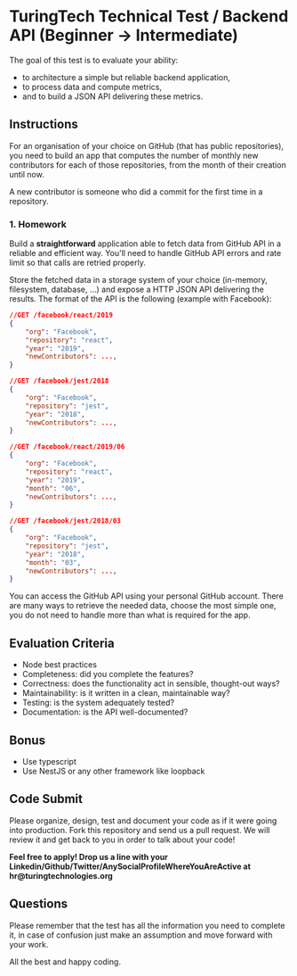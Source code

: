 # TuringTech Technical Test / Backend API (Beginner -> Intermediate)

The goal of this test is to evaluate your ability:
- to architecture a simple but reliable backend application,
- to process data and compute metrics,
- and to build a JSON API delivering these metrics.

## Instructions

For an organisation of your choice on GitHub (that has public repositories), you need to build an app that computes the number of monthly new contributors for each of those repositories, from the month of their creation until now.

A new contributor is someone who did a commit for the first time in a repository.

### 1. Homework
Build a **straightforward** application able to fetch data from GitHub API in a reliable and efficient way. You'll need to handle GitHub API errors and rate limit so that calls are retried properly.

Store the fetched data in a storage system of your choice (in-memory, filesystem, database, ...) and expose a HTTP JSON API delivering the results. The format of the API is the following (example with Facebook):

```json
//GET /facebook/react/2019
{
    "org": "Facebook",
    "repository": "react", 
    "year": "2019",
    "newContributors": ...,
}

//GET /facebook/jest/2018
{
    "org": "Facebook",
    "repository": "jest", 
    "year": "2018",
    "newContributors": ...,
}
```

```json
//GET /facebook/react/2019/06
{
    "org": "Facebook",
    "repository": "react",
    "year": "2019",
    "month": "06",
    "newContributors": ...,
}

//GET /facebook/jest/2018/03
{
    "org": "Facebook",
    "repository": "jest",
    "year": "2018",
    "month": "03",
    "newContributors": ...,
}
```
You can access the GitHub API using your personal GitHub account. There are many ways to retrieve the needed data, choose the most simple one, you do not need to handle more than what is required for the app.

## Evaluation Criteria

- Node best practices
- Completeness: did you complete the features?
- Correctness: does the functionality act in sensible, thought-out ways?
- Maintainability: is it written in a clean, maintainable way?
- Testing: is the system adequately tested?
- Documentation: is the API well-documented?

## Bonus

- Use typescript
- Use NestJS or any other framework like loopback

## Code Submit
Please organize, design, test and document your code as if it were going into production. Fork this repository and send us a pull request. We will review it and get back to you in order to talk about your code! 

__Feel free to apply! Drop us a line with your Linkedin/Github/Twitter/AnySocialProfileWhereYouAreActive at hr@turingtechnologies.org__

## Questions
Please remember that the test has all the information you need to complete it, in case of confusion just make an assumption and move forward with your work.

All the best and happy coding.
